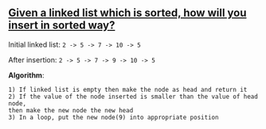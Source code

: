 ## [Given a linked list which is sorted, how will you insert in sorted way?](http://www.geeksforgeeks.org/given-a-linked-list-which-is-sorted-how-will-you-insert-in-sorted-way/)

Initial linked list:
```2 -> 5 -> 7 -> 10 -> 5```

After insertion:
```2 -> 5 -> 7 -> 9 -> 10 -> 5```

**Algorithm**:
```
1) If linked list is empty then make the node as head and return it
2) If the value of the node inserted is smaller than the value of head node, 
then make the new node the new head
3) In a loop, put the new node(9) into appropriate position
```
